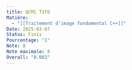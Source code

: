 ```yaml
---
title: QCM1 TIFO
Matiére:
  - "[[Traitement d’image fondamental C++]]"
Date: 2025-03-07
Status: Finis
Pourcentage: "1"
Note: 8
Note maximale: 8
Overall: "0.083"
---
```

